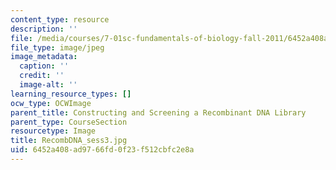```yaml
---
content_type: resource
description: ''
file: /media/courses/7-01sc-fundamentals-of-biology-fall-2011/6452a408ad9766fd0f23f512cbfc2e8a_RecombDNA_sess3.jpg
file_type: image/jpeg
image_metadata:
  caption: ''
  credit: ''
  image-alt: ''
learning_resource_types: []
ocw_type: OCWImage
parent_title: Constructing and Screening a Recombinant DNA Library
parent_type: CourseSection
resourcetype: Image
title: RecombDNA_sess3.jpg
uid: 6452a408-ad97-66fd-0f23-f512cbfc2e8a
---
```

